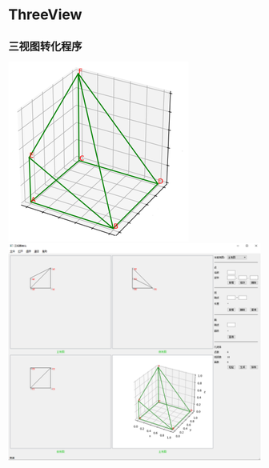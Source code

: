 # ThreeView
## 三视图转化程序
 ![image](https://github.com/SilverMaple/ThreeView/blob/master/ThreeView/threeview.bmp)
 ![image](https://github.com/SilverMaple/ThreeView/blob/master/ThreeView/scene.png)

